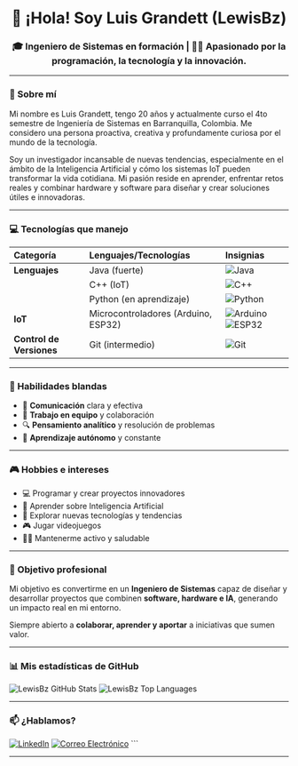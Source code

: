 <div align="center">
  <h1>👋 ¡Hola! Soy Luis Grandett (LewisBz)</h1>
  <h3>🎓 Ingeniero de Sistemas en formación | 👨‍💻 Apasionado por la programación, la tecnología y la innovación.</h3>
</div>

---

### 📌 Sobre mí

Mi nombre es Luis Grandett, tengo 20 años y actualmente curso el 4to semestre de Ingeniería de Sistemas en Barranquilla, Colombia. Me considero una persona proactiva, creativa y profundamente curiosa por el mundo de la tecnología.

Soy un investigador incansable de nuevas tendencias, especialmente en el ámbito de la Inteligencia Artificial y cómo los sistemas IoT pueden transformar la vida cotidiana. Mi pasión reside en aprender, enfrentar retos reales y combinar hardware y software para diseñar y crear soluciones útiles e innovadoras.

---

### 💻 Tecnologías que manejo

| Categoría           | Lenguajes/Tecnologías                 | Insignias                                                                                                                                                                                                                                                                          |
| :------------------ | :------------------------------------ | :------------------------------------------------------------------------------------------------------------------------------------------------------------------------------------------------------------------------------------------------------------------------- |
| **Lenguajes** | Java (fuerte)                         | ![Java](https://img.shields.io/badge/Java-007396?style=for-the-badge&logo=java&logoColor=white)                                                                                                                                                                                   |
|                     | C++ (IoT)                             | ![C++](https://img.shields.io/badge/C%2B%2B-00599C?style=for-the-badge&logo=c%2B%2B&logoColor=white)                                                                                                                                                                               |
|                     | Python (en aprendizaje)               | ![Python](https://img.shields.io/badge/Python-3776AB?style=for-the-badge&logo=python&logoColor=white)                                                                                                                                                                             |
| **IoT** | Microcontroladores (Arduino, ESP32)   | ![Arduino](https://img.shields.io/badge/Arduino-00979D?style=for-the-badge&logo=arduino&logoColor=white) ![ESP32](https://img.shields.io/badge/ESP32-E73527?style=for-the-badge&logo=espressif&logoColor=white)                                                               |
| **Control de Versiones** | Git (intermedio)                      | ![Git](https://img.shields.io/badge/Git-F05032?style=for-the-badge&logo=git&logoColor=white)                                                                                                                                                                                        |

---

### 🧠 Habilidades blandas

* 💬 **Comunicación** clara y efectiva
* 🤝 **Trabajo en equipo** y colaboración
* 🔍 **Pensamiento analítico** y resolución de problemas
* 🚀 **Aprendizaje autónomo** y constante

---

### 🎮 Hobbies e intereses

* 💻 Programar y crear proyectos innovadores
* 🤖 Aprender sobre Inteligencia Artificial
* 🔬 Explorar nuevas tecnologías y tendencias
* 🎮 Jugar videojuegos
* 🏋️‍♂️ Mantenerme activo y saludable

---

### 🚀 Objetivo profesional

Mi objetivo es convertirme en un **Ingeniero de Sistemas** capaz de diseñar y desarrollar proyectos que combinen **software, hardware e IA**, generando un impacto real en mi entorno.

Siempre abierto a **colaborar, aprender y aportar** a iniciativas que sumen valor.

---

### 📊 Mis estadísticas de GitHub

![LewisBz GitHub Stats](https://github-readme-stats.vercel.app/api?username=LewisBz&show_icons=true&theme=radical&hide_border=true&count_private=true)
![LewisBz Top Languages](https://github-readme-stats.vercel.app/api/top-langs/?username=LewisBz&layout=compact&theme=radical&hide_border=true)

---

### 📫 ¿Hablamos?

[![LinkedIn](https://img.shields.io/badge/LinkedIn-0077B5?style=for-the-badge&logo=linkedin&logoColor=white)](https://www.linkedin.com/in/tu-usuario-de-linkedin) [![Correo Electrónico](https://img.shields.io/badge/Correo-D14836?style=for-the-badge&logo=gmail&logoColor=white)](mailto:tu.correo@example.com) ```

---



<!--
**LewisBz/LewisBz** is a ✨ _special_ ✨ repository because its `README.md` (this file) appears on your GitHub profile.

Here are some ideas to get you started:

- 🔭 I’m currently working on ...
- 🌱 I’m currently learning ...
- 👯 I’m looking to collaborate on ...
- 🤔 I’m looking for help with ...
- 💬 Ask me about ...
- 📫 How to reach me: ...
- 😄 Pronouns: ...
- ⚡ Fun fact: ...
-->
